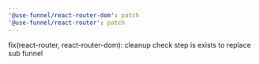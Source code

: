 ```yaml
---
'@use-funnel/react-router-dom': patch
'@use-funnel/react-router': patch
---
```


fix(react-router, react-router-dom): cleanup check step is exists to replace sub funnel
